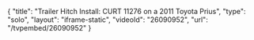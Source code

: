 {
    "title": "Trailer Hitch Install: CURT 11276 on a 2011 Toyota Prius",
    "type": "solo",
    "layout": "iframe-static",
    "videoId": "26090952",
    "url": "\/tvpembed\/26090952"
}